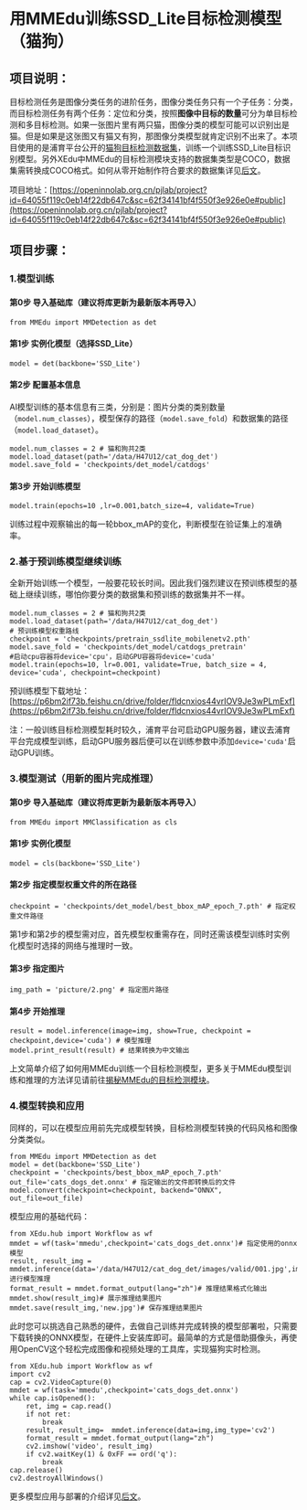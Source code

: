 # 用MMEdu训练SSD_Lite目标检测模型（猫狗）

## 项目说明：

目标检测任务是图像分类任务的进阶任务，图像分类任务只有一个子任务：分类，而目标检测任务有两个任务：定位和分类，按照**图像中目标的数量**可分为单目标检测和多目标检测。如果一张图片里有两只猫，图像分类的模型可能可以识别出是猫。但是如果是这张图又有猫又有狗，那图像分类模型就肯定识别不出来了。本项目使用的是浦育平台公开的[猫狗目标检测数据集](https://openinnolab.org.cn/pjlab/dataset/6407fdcd9c0eb14f2297218d)，训练一个训练SSD_Lite目标识别模型。另外XEdu中MMEdu的目标检测模块支持的数据集类型是COCO，数据集需转换成COCO格式。如何从零开始制作符合要求的数据集详见[后文](https://xedu.readthedocs.io/zh/master/how_to_use/dl_library/howtomake_coco.html)。

项目地址：[https://openinnolab.org.cn/pjlab/project?id=64055f119c0eb14f22db647c&sc=62f34141bf4f550f3e926e0e#public](https://openinnolab.org.cn/pjlab/project?id=64055f119c0eb14f22db647c&sc=62f34141bf4f550f3e926e0e#public)

## 项目步骤：

### 1.模型训练

#### 第0步 导入基础库（建议将库更新为最新版本再导入）

```
from MMEdu import MMDetection as det
```

#### 第1步 实例化模型（选择SSD_Lite）

```
model = det(backbone='SSD_Lite')
```

#### 第2步 配置基本信息

AI模型训练的基本信息有三类，分别是：图片分类的类别数量（`model.num_classes`），模型保存的路径（`model.save_fold`）和数据集的路径（`model.load_dataset`）。

```
model.num_classes = 2 # 猫和狗共2类
model.load_dataset(path='/data/H47U12/cat_dog_det') 
model.save_fold = 'checkpoints/det_model/catdogs' 
```

#### 第3步 开始训练模型

```
model.train(epochs=10 ,lr=0.001,batch_size=4, validate=True)
```

训练过程中观察输出的每一轮bbox_mAP的变化，判断模型在验证集上的准确率。

### 2.基于预训练模型继续训练

全新开始训练一个模型，一般要花较长时间。因此我们强烈建议在预训练模型的基础上继续训练，哪怕你要分类的数据集和预训练的数据集并不一样。

```
model.num_classes = 2 # 猫和狗共2类
model.load_dataset(path='/data/H47U12/cat_dog_det') 
# 预训练模型权重路线
checkpoint = 'checkpoints/pretrain_ssdlite_mobilenetv2.pth'
model.save_fold = 'checkpoints/det_model/catdogs_pretrain' 
#启动cpu容器将device='cpu'，启动GPU容器将device='cuda'
model.train(epochs=10, lr=0.001, validate=True, batch_size = 4, device='cuda', checkpoint=checkpoint)
```

预训练模型下载地址：[https://p6bm2if73b.feishu.cn/drive/folder/fldcnxios44vrIOV9Je3wPLmExf](https://p6bm2if73b.feishu.cn/drive/folder/fldcnxios44vrIOV9Je3wPLmExf)

注：一般训练目标检测模型耗时较久，浦育平台可启动GPU服务器，建议去浦育平台完成模型训练，启动GPU服务器后便可以在训练参数中添加`device='cuda'`启动GPU训练。

### 3.模型测试（用新的图片完成推理）

#### 第0步 导入基础库（建议将库更新为最新版本再导入）

```
from MMEdu import MMClassification as cls
```

#### 第1步 实例化模型

```
model = cls(backbone='SSD_Lite')
```

#### 第2步 指定模型权重文件的所在路径

```
checkpoint = 'checkpoints/det_model/best_bbox_mAP_epoch_7.pth' # 指定权重文件路径
```

第1步和第2步的模型需对应，首先模型权重需存在，同时还需该模型训练时实例化模型时选择的网络与推理时一致。

#### 第3步 指定图片

```
img_path = 'picture/2.png' # 指定图片路径
```

#### 第4步 开始推理

```
result = model.inference(image=img, show=True, checkpoint = checkpoint,device='cuda') # 模型推理
model.print_result(result) # 结果转换为中文输出
```

上文简单介绍了如何用MMEdu训练一个目标检测模型，更多关于MMEdu模型训练和推理的方法详见请前往[揭秘MMEdu的目标检测模块](https://xedu.readthedocs.io/zh/master/mmedu/mmdetection.html#mmdetection)。

### 4.模型转换和应用

同样的，可以在模型应用前先完成模型转换，目标检测模型转换的代码风格和图像分类类似。

```
from MMEdu import MMDetection as det
model = det(backbone='SSD_Lite')
checkpoint = 'checkpoints/best_bbox_mAP_epoch_7.pth'
out_file='cats_dogs_det.onnx' # 指定输出的文件即转换后的文件
model.convert(checkpoint=checkpoint, backend="ONNX", out_file=out_file)
```

模型应用的基础代码：

```
from XEdu.hub import Workflow as wf
mmdet = wf(task='mmedu',checkpoint='cats_dogs_det.onnx')# 指定使用的onnx模型
result, result_img =  mmdet.inference(data='/data/H47U12/cat_dog_det/images/valid/001.jpg',img_type='cv2')# 进行模型推理
format_result = mmdet.format_output(lang="zh")# 推理结果格式化输出
mmdet.show(result_img)# 展示推理结果图片
mmdet.save(result_img,'new.jpg')# 保存推理结果图片
```

此时您可以挑选自己熟悉的硬件，去做自己训练并完成转换的模型部署啦，只需要下载转换的ONNX模型，在硬件上安装库即可。最简单的方式是借助摄像头，再使用OpenCV这个轻松完成图像和视频处理的工具库，实现猫狗实时检测。

```
from XEdu.hub import Workflow as wf
import cv2
cap = cv2.VideoCapture(0)
mmdet = wf(task='mmedu',checkpoint='cats_dogs_det.onnx')
while cap.isOpened():
    ret, img = cap.read()
    if not ret:
        break
    result, result_img=  mmdet.inference(data=img,img_type='cv2')
    format_result = mmdet.format_output(lang="zh")
    cv2.imshow('video', result_img)
    if cv2.waitKey(1) & 0xFF == ord('q'):
        break    
cap.release()
cv2.destroyAllWindows()
```

更多模型应用与部署的介绍详见[后文](https://xedu.readthedocs.io/zh/master/how_to_use/support_resources/model_convert.html#id9)。